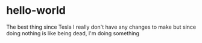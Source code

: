 # hello-world
The best thing since Tesla
I really don't have any changes to make but since doing nothing is like being dead, I'm doing something
